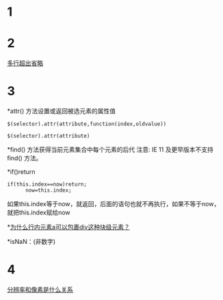 # 1
# 2
[多行超出省略](https://jingyan.baidu.com/article/9f7e7ec09f44966f281554b5.html)

# 3
*attr() 方法设置或返回被选元素的属性值
```
$(selector).attr(attribute,function(index,oldvalue))

$(selector).attr(attribute)

```
*find() 方法获得当前元素集合中每个元素的后代  注意: IE 11 及更早版本不支持 find() 方法。

*if()return
```
if(this.index==now)return; 
      now=this.index;
```
如果this.index等于now，就返回，后面的语句也就不再执行，如果不等于now，就把this.index赋给now

*[为什么行内元素a可以包裹div这种块级元素？](https://segmentfault.com/q/1010000000762236/)

*isNaN：(非数字)

# 4
[分辨率和像素是什么关系](https://www.zhihu.com/question/21149600)
